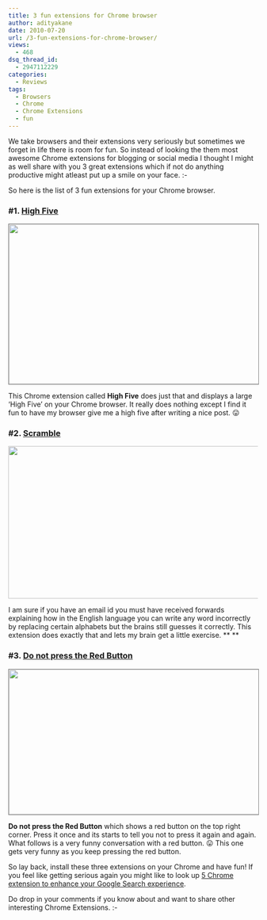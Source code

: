 ```yaml
---
title: 3 fun extensions for Chrome browser
author: adityakane
date: 2010-07-20
url: /3-fun-extensions-for-chrome-browser/
views:
  - 468
dsq_thread_id:
  - 2947112229
categories:
  - Reviews
tags:
  - Browsers
  - Chrome
  - Chrome Extensions
  - fun
---
```

We take browsers and their extensions very seriously but sometimes we forget in life there is room for fun. So instead of looking the them most awesome Chrome extensions for blogging or social media I thought I might as well share with you 3 great extensions which if not do anything productive might atleast put up a smile on your face. <img src="http://devilsworkshop.org/wp-includes/images/smilies/simple-smile.png" alt=":-)" class="wp-smiley" style="height: 1em; max-height: 1em;" />

So here is the list of 3 fun extensions for your Chrome browser.

### **#1. <a href="https://chrome.google.com/extensions/detail/opnbalpnogpcedkjljfmpdhljdmngagp" onclick="_gaq.push(['_trackEvent', 'outbound-article', 'https://chrome.google.com/extensions/detail/opnbalpnogpcedkjljfmpdhljdmngagp', 'High Five']);" >High Five</a>**

<p style="text-align: center;">
  <strong><a rel="attachment wp-att-28484" href="http://devilsworkshop.org/3-fun-extensions-for-chrome-browser/chrome_fun_extensions_highfive/"><img class="aligncenter size-full wp-image-28484" style="border: 1px solid grey;" title="chrome_fun_extensions_highfive" src="http://cdn.devilsworkshop.org/files/2010/07/chrome_fun_extensions_highfive.png" alt="" width="550" height="323" /></a></strong>
</p>

This Chrome extension called **High Five** does just that and displays a large &#8216;High Five&#8217; on your Chrome browser. It really does nothing except I find it fun to have my browser give me a high five after writing a nice post. 😛

### **#2. <a href="https://chrome.google.com/extensions/detail/djfhffjeehicakcnbemmngflfhladknd" onclick="_gaq.push(['_trackEvent', 'outbound-article', 'https://chrome.google.com/extensions/detail/djfhffjeehicakcnbemmngflfhladknd', 'Scramble']);" >Scramble</a>**

**<a rel="attachment wp-att-28487" href="http://devilsworkshop.org/3-fun-extensions-for-chrome-browser/chrome_fun_extensions_scramble/"><img class="aligncenter size-full wp-image-28487" title="chrome_fun_extensions_scramble" src="http://cdn.devilsworkshop.org/files/2010/07/chrome_fun_extensions_scramble.png" alt="" width="550" height="308" /></a>**

I am sure if you have an email id you must have received forwards explaining how in the English language you can write any word incorrectly by replacing certain alphabets but the brains still guesses it correctly. This extension does exactly that and lets my brain get a little exercise. ** **

### **#3. <a href="https://chrome.google.com/extensions/detail/aobdeilhnojnhkkdmjonphohbihecmeg" onclick="_gaq.push(['_trackEvent', 'outbound-article', 'https://chrome.google.com/extensions/detail/aobdeilhnojnhkkdmjonphohbihecmeg', 'Do not press the Red Button']);" >Do not press the Red Button</a>**

<p style="text-align: center;">
  <strong><a rel="attachment wp-att-28490" href="http://devilsworkshop.org/3-fun-extensions-for-chrome-browser/chrome_fun_extensions_redbutton/"><img class="aligncenter size-full wp-image-28490" style="border: 1px solid grey;" title="chrome_fun_extensions_redbutton" src="http://cdn.devilsworkshop.org/files/2010/07/chrome_fun_extensions_redbutton.png" alt="" width="550" height="293" /></a><br /> </strong>
</p>

**Do not press the Red Button** which shows a red button on the top right corner. Press it once and its starts to tell you not to press it again and again. What follows is a very funny conversation with a red button. 😛 This one gets very funny as you keep pressing the red button.

So lay back, install these three extensions on your Chrome and have fun! If you feel like getting serious again you might like to look up [5 Chrome extension to enhance your Google Search experience][1].

Do drop in your comments if you know about and want to share other interesting Chrome Extensions. <img src="http://devilsworkshop.org/wp-includes/images/smilies/simple-smile.png" alt=":-)" class="wp-smiley" style="height: 1em; max-height: 1em;" />

 [1]: http://devilsworkshop.org/5-chrome-extensions-to-enhance-your-google-search-experience-2/
